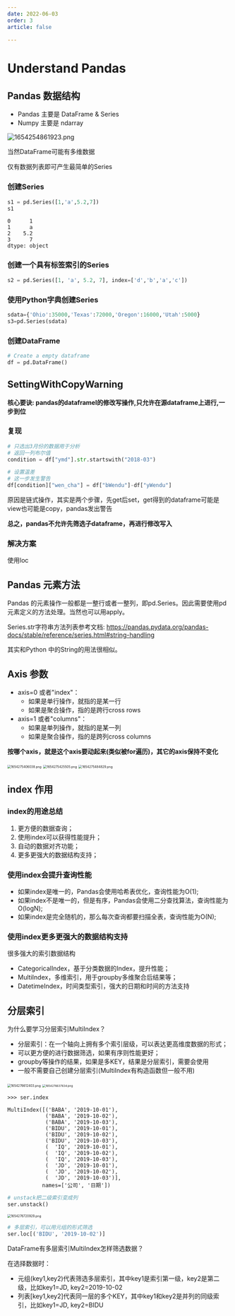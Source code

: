 ```yaml
---
date: 2022-06-03
order: 3
article: false

---
```


# Understand Pandas

## Pandas 数据结构

- Pandas 主要是 DataFrame & Series
- Numpy 主要是 ndarray

![1654254861923.png](https://pic.hanjiaming.com.cn/2022/06/03/3beb0e1a75b0e.png)

当然DataFrame可能有多维数据

仅有数据列表即可产生最简单的Series

### 创建Series

```python
s1 = pd.Series([1,'a',5.2,7])
s1
```

```
0      1
1      a
2    5.2
3      7
dtype: object
```

### 创建一个具有标签索引的Series

```python
s2 = pd.Series([1, 'a', 5.2, 7], index=['d','b','a','c'])
```

### 使用Python字典创建Series

```python
sdata={'Ohio':35000,'Texas':72000,'Oregon':16000,'Utah':5000}
s3=pd.Series(sdata)
```

### 创建DataFrame

```python
# Create a empty dataframe 
df = pd.DataFrame()
```

## SettingWithCopyWarning

**核心要诀: pandas的dataframel的修改写操作,只允许在源dataframe上进行,一步到位**

### 复现

```python
# 只选出3月份的数据用于分析
# 返回一列布尔值
condition = df["ymd"].str.startswith("2018-03")

# 设置温差
# 这一步发生警告
df[condition]["wen_cha"] = df["bWendu"]-df["yWendu"]
```

原因是链式操作，其实是两个步骤，先get后set，get得到的dataframe可能是view也可能是copy，pandas发出警告

**总之，pandas不允许先筛选子dataframe，再进行修改写入**

### 解决方案

使用loc

## Pandas 元素方法

Pandas 的元素操作一般都是一整行或者一整列，即pd.Series。因此需要使用pd元素定义的方法处理。当然也可以用apply。

Series.str字符串方法列表参考文档: https://pandas.pydata.org/pandas-docs/stable/reference/series.html#string-handling

其实和Python 中的String的用法很相似。

## Axis 参数

* axis=0 或者"index"：  
  - 如果是单行操作，就指的是某一行
  - 如果是聚合操作，指的是跨行cross rows
* axis=1 或者"columns"：
  - 如果是单列操作，就指的是某一列
  - 如果是聚合操作，指的是跨列cross columns

**按哪个axis，就是这个axis要动起来(类似被for遍历)，其它的axis保持不变化**

<img src="https://pic.hanjiaming.com.cn/2022/06/04/5e5ec7be91dcc.png" alt="1654275406038.png" style="zoom:50%;" />

<img src="https://pic.hanjiaming.com.cn/2022/06/04/a9e6e78971bbf.png" alt="1654275425505.png" style="zoom:50%;" />

<img src="https://pic.hanjiaming.com.cn/2022/06/04/55abf17f9f5a1.png" alt="1654275484829.png" style="zoom:50%;" />

## index 作用

### index的用途总结 

1. 更方便的数据查询；        
2. 使用index可以获得性能提升；        
3. 自动的数据对齐功能；        
4. 更多更强大的数据结构支持；        

### 使用index会提升查询性能

* 如果index是唯一的，Pandas会使用哈希表优化，查询性能为O(1);
* 如果index不是唯一的，但是有序，Pandas会使用二分查找算法，查询性能为O(logN);
* 如果index是完全随机的，那么每次查询都要扫描全表，查询性能为O(N);

### 使用index更多更强大的数据结构支持

很多强大的索引数据结构      

- CategoricalIndex，基于分类数据的Index，提升性能；        
- MultiIndex，多维索引，用于groupby多维聚合后结果等；        
- DatetimeIndex，时间类型索引，强大的日期和时间的方法支持        

## 分层索引

为什么要学习分层索引MultiIndex？      

- 分层索引：在一个轴向上拥有多个索引层级，可以表达更高维度数据的形式；        
- 可以更方便的进行数据筛选，如果有序则性能更好；        
- groupby等操作的结果，如果是多KEY，结果是分层索引，需要会使用        
- 一般不需要自己创建分层索引(MultiIndex有构造函数但一般不用)        

<img src="https://pic.hanjiaming.com.cn/2022/06/04/c51fe9467bd71.png" alt="1654276612403.png" style="zoom:50%;" />

<img src="https://pic.hanjiaming.com.cn/2022/06/04/49b3e0f4f0770.png" alt="1654276637634.png" style="zoom:45%;" />

```
>>> ser.index

MultiIndex([('BABA', '2019-10-01'),
            ('BABA', '2019-10-02'),
            ('BABA', '2019-10-03'),
            ('BIDU', '2019-10-01'),
            ('BIDU', '2019-10-02'),
            ('BIDU', '2019-10-03'),
            (  'IQ', '2019-10-01'),
            (  'IQ', '2019-10-02'),
            (  'IQ', '2019-10-03'),
            (  'JD', '2019-10-01'),
            (  'JD', '2019-10-02'),
            (  'JD', '2019-10-03')],
           names=['公司', '日期'])
```

```python
# unstack把二级索引变成列
ser.unstack()
```

<img src="https://pic.hanjiaming.com.cn/2022/06/04/30cf912f3ca02.png" alt="1654276720929.png" style="zoom:50%;" />

```python
# 多层索引，可以用元组的形式筛选
ser.loc[('BIDU', '2019-10-02')]
```

DataFrame有多层索引MultiIndex怎样筛选数据？

在选择数据时：      

- 元组(key1,key2)代表筛选多层索引，其中key1是索引第一级，key2是第二级，比如key1=JD,           key2=2019-10-02        
- 列表[key1,key2]代表同一层的多个KEY，其中key1和key2是并列的同级索引，比如key1=JD, key2=BIDU        

